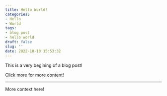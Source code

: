 ```yaml
---
title: Hello World!
categories:
- Hello
- World
tags:
- blog post
- hello world
draft: false
slug: ''
date: 2022-10-10 15:53:32
---
```


This is a very begining of a blog post!

Click more for more content!

<!-- more -->

---

More context here!

